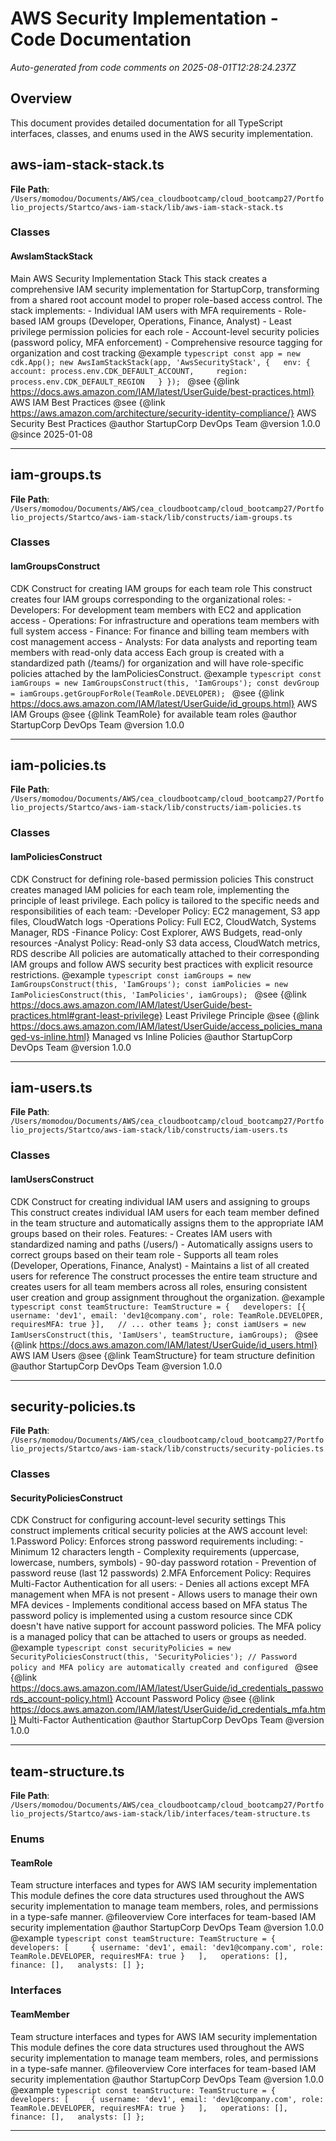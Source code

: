 # AWS Security Implementation - Code Documentation

*Auto-generated from code comments on 2025-08-01T12:28:24.237Z*

## Overview

This document provides detailed documentation for all TypeScript interfaces, classes, and enums used in the AWS security implementation.

## aws-iam-stack-stack.ts

**File Path**: `/Users/momodou/Documents/AWS/cea_cloudbootcamp/cloud_bootcamp27/Portfolio_projects/Startco/aws-iam-stack/lib/aws-iam-stack-stack.ts`

### Classes

#### AwsIamStackStack

Main AWS Security Implementation Stack This stack creates a comprehensive IAM security implementation for StartupCorp, transforming from a shared root account model to proper role-based access control. The stack implements: - Individual IAM users with MFA requirements - Role-based IAM groups (Developer, Operations, Finance, Analyst) - Least privilege permission policies for each role - Account-level security policies (password policy, MFA enforcement) - Comprehensive resource tagging for organization and cost tracking @example ```typescript const app = new cdk.App(); new AwsIamStackStack(app, 'AwsSecurityStack', {   env: {     account: process.env.CDK_DEFAULT_ACCOUNT,     region: process.env.CDK_DEFAULT_REGION   } }); ``` @see {@link https://docs.aws.amazon.com/IAM/latest/UserGuide/best-practices.html} AWS IAM Best Practices @see {@link https://aws.amazon.com/architecture/security-identity-compliance/} AWS Security Best Practices @author StartupCorp DevOps Team @version 1.0.0 @since 2025-01-08

---

## iam-groups.ts

**File Path**: `/Users/momodou/Documents/AWS/cea_cloudbootcamp/cloud_bootcamp27/Portfolio_projects/Startco/aws-iam-stack/lib/constructs/iam-groups.ts`

### Classes

#### IamGroupsConstruct

CDK Construct for creating IAM groups for each team role This construct creates four IAM groups corresponding to the organizational roles: - Developers: For development team members with EC2 and application access - Operations: For infrastructure and operations team members with full system access - Finance: For finance and billing team members with cost management access - Analysts: For data analysts and reporting team members with read-only data access Each group is created with a standardized path (/teams/) for organization and will have role-specific policies attached by the IamPoliciesConstruct. @example ```typescript const iamGroups = new IamGroupsConstruct(this, 'IamGroups'); const devGroup = iamGroups.getGroupForRole(TeamRole.DEVELOPER); ``` @see {@link https://docs.aws.amazon.com/IAM/latest/UserGuide/id_groups.html} AWS IAM Groups @see {@link TeamRole} for available team roles @author StartupCorp DevOps Team @version 1.0.0

---

## iam-policies.ts

**File Path**: `/Users/momodou/Documents/AWS/cea_cloudbootcamp/cloud_bootcamp27/Portfolio_projects/Startco/aws-iam-stack/lib/constructs/iam-policies.ts`

### Classes

#### IamPoliciesConstruct

CDK Construct for defining role-based permission policies This construct creates managed IAM policies for each team role, implementing the principle of least privilege. Each policy is tailored to the specific needs and responsibilities of each team: -Developer Policy: EC2 management, S3 app files, CloudWatch logs -Operations Policy: Full EC2, CloudWatch, Systems Manager, RDS -Finance Policy: Cost Explorer, AWS Budgets, read-only resources -Analyst Policy: Read-only S3 data access, CloudWatch metrics, RDS describe All policies are automatically attached to their corresponding IAM groups and follow AWS security best practices with explicit resource restrictions. @example ```typescript const iamGroups = new IamGroupsConstruct(this, 'IamGroups'); const iamPolicies = new IamPoliciesConstruct(this, 'IamPolicies', iamGroups); ``` @see {@link https://docs.aws.amazon.com/IAM/latest/UserGuide/best-practices.html#grant-least-privilege} Least Privilege Principle @see {@link https://docs.aws.amazon.com/IAM/latest/UserGuide/access_policies_managed-vs-inline.html} Managed vs Inline Policies @author StartupCorp DevOps Team @version 1.0.0

---

## iam-users.ts

**File Path**: `/Users/momodou/Documents/AWS/cea_cloudbootcamp/cloud_bootcamp27/Portfolio_projects/Startco/aws-iam-stack/lib/constructs/iam-users.ts`

### Classes

#### IamUsersConstruct

CDK Construct for creating individual IAM users and assigning to groups This construct creates individual IAM users for each team member defined in the team structure and automatically assigns them to the appropriate IAM groups based on their roles. Features: - Creates IAM users with standardized naming and paths (/users/) - Automatically assigns users to correct groups based on their team role - Supports all team roles (Developer, Operations, Finance, Analyst) - Maintains a list of all created users for reference The construct processes the entire team structure and creates users for all team members across all roles, ensuring consistent user creation and group assignment throughout the organization. @example ```typescript const teamStructure: TeamStructure = {   developers: [{ username: 'dev1', email: 'dev1@company.com', role: TeamRole.DEVELOPER, requiresMFA: true }],   // ... other teams }; const iamUsers = new IamUsersConstruct(this, 'IamUsers', teamStructure, iamGroups); ``` @see {@link https://docs.aws.amazon.com/IAM/latest/UserGuide/id_users.html} AWS IAM Users @see {@link TeamStructure} for team structure definition @author StartupCorp DevOps Team @version 1.0.0

---

## security-policies.ts

**File Path**: `/Users/momodou/Documents/AWS/cea_cloudbootcamp/cloud_bootcamp27/Portfolio_projects/Startco/aws-iam-stack/lib/constructs/security-policies.ts`

### Classes

#### SecurityPoliciesConstruct

CDK Construct for configuring account-level security settings This construct implements critical security policies at the AWS account level: 1.Password Policy: Enforces strong password requirements including:    - Minimum 12 characters length    - Complexity requirements (uppercase, lowercase, numbers, symbols)    - 90-day password rotation    - Prevention of password reuse (last 12 passwords) 2.MFA Enforcement Policy: Requires Multi-Factor Authentication for all users:    - Denies all actions except MFA management when MFA is not present    - Allows users to manage their own MFA devices    - Implements conditional access based on MFA status The password policy is implemented using a custom resource since CDK doesn't have native support for account password policies. The MFA policy is a managed policy that can be attached to users or groups as needed. @example ```typescript const securityPolicies = new SecurityPoliciesConstruct(this, 'SecurityPolicies'); // Password policy and MFA policy are automatically created and configured ``` @see {@link https://docs.aws.amazon.com/IAM/latest/UserGuide/id_credentials_passwords_account-policy.html} Account Password Policy @see {@link https://docs.aws.amazon.com/IAM/latest/UserGuide/id_credentials_mfa.html} Multi-Factor Authentication @author StartupCorp DevOps Team @version 1.0.0

---

## team-structure.ts

**File Path**: `/Users/momodou/Documents/AWS/cea_cloudbootcamp/cloud_bootcamp27/Portfolio_projects/Startco/aws-iam-stack/lib/interfaces/team-structure.ts`

### Enums

#### TeamRole

Team structure interfaces and types for AWS IAM security implementation This module defines the core data structures used throughout the AWS security implementation to manage team members, roles, and permissions in a type-safe manner. @fileoverview Core interfaces for team-based IAM security implementation @author StartupCorp DevOps Team @version 1.0.0 @example ```typescript const teamStructure: TeamStructure = {   developers: [     { username: 'dev1', email: 'dev1@company.com', role: TeamRole.DEVELOPER, requiresMFA: true }   ],   operations: [],   finance: [],   analysts: [] }; ```

### Interfaces

#### TeamMember

Team structure interfaces and types for AWS IAM security implementation This module defines the core data structures used throughout the AWS security implementation to manage team members, roles, and permissions in a type-safe manner. @fileoverview Core interfaces for team-based IAM security implementation @author StartupCorp DevOps Team @version 1.0.0 @example ```typescript const teamStructure: TeamStructure = {   developers: [     { username: 'dev1', email: 'dev1@company.com', role: TeamRole.DEVELOPER, requiresMFA: true }   ],   operations: [],   finance: [],   analysts: [] }; ```

---

